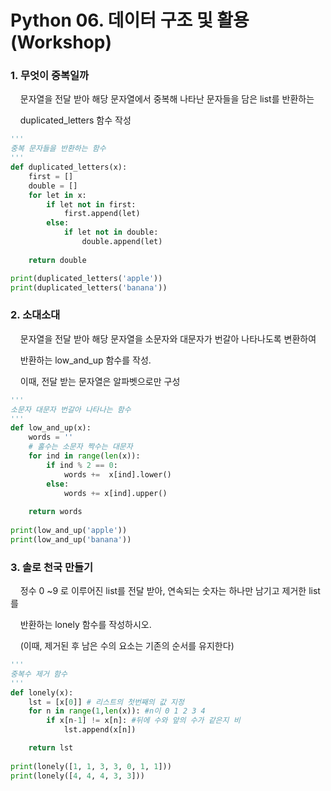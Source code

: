 # Python 06. 데이터 구조 및 활용 (Workshop)



### 1. 무엇이 중복일까

    문자열을 전달 받아 해당 문자열에서 중복해 나타난 문자들을 담은 list를 반환하는 

    duplicated_letters 함수 작성



```python
'''
중복 문자들을 반환하는 함수
'''
def duplicated_letters(x):
    first = []
    double = []
    for let in x: 
        if let not in first:
            first.append(let)
        else:
            if let not in double:
                double.append(let)
        
    return double

print(duplicated_letters('apple'))
print(duplicated_letters('banana'))
```



### 2. 소대소대

    문자열을 전달 받아 해당 문자열을 소문자와 대문자가 번갈아 나타나도록 변환하여 

    반환하는 low_and_up 함수를 작성.

    이때, 전달 받는 문자열은 알파벳으로만 구성



```python
'''
소문자 대문자 번갈아 나타나는 함수
'''
def low_and_up(x):
    words = ''
    # 홀수는 소문자 짝수는 대문자
    for ind in range(len(x)): 
        if ind % 2 == 0:
            words +=  x[ind].lower()
        else:
            words += x[ind].upper()
            
    return words
            
print(low_and_up('apple'))
print(low_and_up('banana'))
```



### 3. 솔로 천국 만들기

    정수 0 ~9 로 이루어진 list를 전달 받아, 연속되는 숫자는 하나만 남기고 제거한 list를 

    반환하는 lonely 함수를 작성하시오.

    (이때, 제거된 후 남은 수의 요소는 기존의 순서를 유지한다)



```python
'''
중복수 제거 함수 
'''
def lonely(x):
    lst = [x[0]] # 리스트의 첫번째의 값 지정
    for n in range(1,len(x)): #n이 0 1 2 3 4 
        if x[n-1] != x[n]: #뒤에 수와 앞의 수가 같은지 비
            lst.append(x[n])

    return lst
        
print(lonely([1, 1, 3, 3, 0, 1, 1]))
print(lonely([4, 4, 4, 3, 3]))
```





















    
